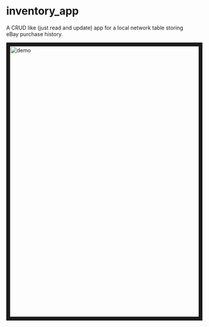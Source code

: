 # inventory_app
A CRUD like (just read and update) app for a local network table storing eBay purchase history.

<a href="http://www.youtube.com/watch?feature=player_embedded&v=KahjV0IjAII
" target="_blank"><img src="http://img.youtube.com/vi/KahjV0IjAII/0.jpg"
alt="demo" width="960" height="720" border="10" /></a>


